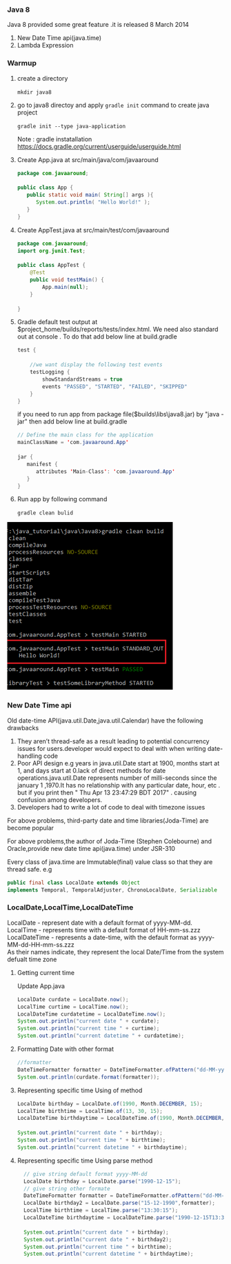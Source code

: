 ### Java 8 ###

Java 8 provided some great feature .it is released 8 March 2014<br/>

1. New Date Time api(java.time)
2. Lambda Expression

### Warmup ###

1. create a directory

	`mkdir java8`

2. go to java8 directoy and apply `gradle init` command to create java project

	`gradle init --type java-application`

	Note : gradle instatallation  https://docs.gradle.org/current/userguide/userguide.html

3.  Create App.java at src/main/java/com/javaaround	

	```java
	package com.javaaround;

	public class App {
	   public static void main( String[] args ){
	      System.out.println( "Hello World!" );
	   }
	}
	```
4. 	Create AppTest.java at src/main/test/com/javaaround	

	```java
	package com.javaaround;
	import org.junit.Test;

	public class AppTest {
	    @Test 
	    public void testMain() {
	        App.main(null);
	    }	
	   
	}
	```
5. Gradle default test output at $project_home/builds/reports/tests/index.html. We need also standard out at console . To do that add below line at build.gradle

	```java
	test {

		//we want display the following test events
	    testLogging {
	    	showStandardStreams = true
	        events "PASSED", "STARTED", "FAILED", "SKIPPED"
	    }
	}
	```	
   
   if you need to run app from package file($builds\libs\java8.jar) by "java -jar" then 	add below line at build.gradle

	```java
	// Define the main class for the application
	mainClassName = 'com.javaaround.App'

	jar {
	   manifest {
	      attributes 'Main-Class': 'com.javaaround.App'
	   }
	}

	```
6. Run app by following command

	`gradle clean bulid`

![Image of Nested](images/1.png) 		

### New Date Time api ###

Old date-time API(java.util.Date,java.util.Calendar)  have the following drawbacks 

1. They aren’t thread-safe as a result leading to potential concurrency issues for users.developer would expect to deal with when writing date-handling code
2.  Poor API design e.g years in java.util.Date start at 1900, months start at 1, and days start at 0.lack of direct methods for date operations.java.util.Date represents number of milli-seconds since the january 1 ,1970.It has no relationship with any particular date, hour, etc . but if you print then " Thu Apr 13 23:47:29 BDT 2017" . causing confusion among developers.
3.  Developers had to write a lot of code to deal with timezone issues

For above problems,  third-party date and time libraries(Joda-Time) are become popular

For above problems,the author of Joda-Time (Stephen Colebourne) and Oracle,provide new date time api(java.time) under JSR-310


Every class of java.time are Immutable(final) value class so that they are thread safe.
e.g 
```java
public final class LocalDate extends Object   
implements Temporal, TemporalAdjuster, ChronoLocalDate, Serializable 
```


### LocalDate,LocalTime,LocalDateTime ###

LocalDate - represent date with a default format of yyyy-MM-dd.<br>
LocalTime - represents time with a default format of HH-mm-ss.zzz<br>
LocalDateTime - represents a date-time, with the default format as yyyy-MM-dd-HH-mm-ss.zzz<br>
As their names indicate, they represent the local Date/Time from the system defualt  time zone
1. Getting current time

	Update App.java

	```java
	LocalDate curdate = LocalDate.now();
	LocalTime curtime = LocalTime.now();
	LocalDateTime curdatetime = LocalDateTime.now();
	System.out.println("current date " + curdate);
	System.out.println("current time " + curtime);
	System.out.println("current datetime " + curdatetime);
	```

2. Formatting Date with other format

	```java
	//formatter
    DateTimeFormatter formatter = DateTimeFormatter.ofPattern("dd-MM-yyyy");
    System.out.println(curdate.format(formatter));

	```
3. Representing specific time Using of method

	```java
	LocalDate birthday = LocalDate.of(1990, Month.DECEMBER, 15);
    LocalTime birthtime = LocalTime.of(13, 30, 15);
    LocalDateTime birthdaytime = LocalDateTime.of(1990, Month.DECEMBER, 15,13, 30, 15);
  
    System.out.println("current date " + birthday);
    System.out.println("current time " + birthtime);
    System.out.println("current datetime " + birthdaytime);
	```	
4. Representing specific time Using parse method

	```java
	  // give string default format yyyy-MM-dd
      LocalDate birthday = LocalDate.parse("1990-12-15"); 
      // give string other formate
      DateTimeFormatter formatter = DateTimeFormatter.ofPattern("dd-MM-yyyy");
      LocalDate birthday2 = LocalDate.parse("15-12-1990",formatter); 
      LocalTime birthtime = LocalTime.parse("13:30:15");
      LocalDateTime birthdaytime = LocalDateTime.parse("1990-12-15T13:30:15");
      
      System.out.println("current date " + birthday);
      System.out.println("current date " + birthday2);
      System.out.println("current time " + birthtime);
      System.out.println("current datetime " + birthdaytime);
	```	




